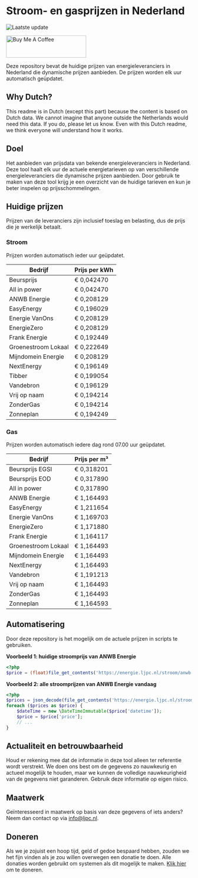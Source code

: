 # Stroom- en gasprijzen in Nederland

![Laatste update](https://img.shields.io/badge/laatste%20update-2025--07--01%2013%3A00%20CET-brightgreen)

<a href="https://www.buymeacoffee.com/Lars-" target="_blank"><img src="https://cdn.buymeacoffee.com/buttons/v2/default-orange.png" alt="Buy Me A Coffee" height="60" style="height: 60px !important;width: 217px !important;" ></a>

Deze repository bevat de huidige prijzen van energieleveranciers in Nederland die dynamische prijzen aanbieden. De prijzen worden elk uur automatisch geüpdatet.

## Why Dutch?

This readme is in Dutch (except this part) because the content is based on Dutch data. We cannot imagine that anyone outside the Netherlands would need this data. If you do, please let us know. Even with this Dutch readme, we think
everyone will understand how it works.

## Doel

Het aanbieden van prijsdata van bekende energieleveranciers in Nederland. Deze tool haalt elk uur de actuele energietarieven op van verschillende energieleveranciers die dynamische prijzen aanbieden. Door gebruik te maken van deze tool
krijg je een overzicht van de huidige tarieven en kun je beter inspelen op prijsschommelingen.

## Huidige prijzen

Prijzen van de leveranciers zijn inclusief toeslag en belasting, dus de prijs die je werkelijk betaalt.

### Stroom

Prijzen worden automatisch ieder uur geüpdatet.

 Bedrijf | Prijs per kWh 
---------|---------------
Beursprijs | € 0,042470
All in power | € 0,042470
ANWB Energie | € 0,208129
EasyEnergy | € 0,196029
Energie VanOns | € 0,208129
EnergieZero | € 0,208129
Frank Energie | € 0,192449
Groenestroom Lokaal | € 0,222649
Mijndomein Energie | € 0,208129
NextEnergy | € 0,196149
Tibber | € 0,199054
Vandebron | € 0,196129
Vrij op naam | € 0,194214
ZonderGas | € 0,194214
Zonneplan | € 0,194249


### Gas

Prijzen worden automatisch iedere dag rond 07.00 uur geüpdatet.

 Bedrijf | Prijs per m³ 
---------|--------------
Beursprijs EGSI | € 0,318201
Beursprijs EOD | € 0,317890
All in power | € 0,317890
ANWB Energie | € 1,164493
EasyEnergy | € 1,211654
Energie VanOns | € 1,169703
EnergieZero | € 1,171880
Frank Energie | € 1,164117
Groenestroom Lokaal | € 1,164493
Mijndomein Energie | € 1,164493
NextEnergy | € 1,164493
Vandebron | € 1,191213
Vrij op naam | € 1,164493
ZonderGas | € 1,164493
Zonneplan | € 1,164593


## Automatisering

Door deze repository is het mogelijk om de actuele prijzen in scripts te gebruiken.

**Voorbeeld 1: huidige stroomprijs van ANWB Energie**

```php
<?php
$price = (float)file_get_contents('https://energie.ljpc.nl/stroom/anwb-energie-nu.txt');

```

**Voorbeeld 2: alle stroomprijzen van ANWB Energie vandaag**

```php
<?php
$prices = json_decode(file_get_contents('https://energie.ljpc.nl/stroom/all-in-power-vandaag.json'),true);
foreach ($prices as $price) {
    $dateTime = new \DateTimeImmutable($price['datetime']);
    $price = $price['price'];
    // ...
}
```

## Actualiteit en betrouwbaarheid

Houd er rekening mee dat de informatie in deze tool alleen ter referentie wordt verstrekt. We doen ons best om de gegevens zo nauwkeurig en actueel mogelijk te houden, maar we kunnen de volledige nauwkeurigheid van de gegevens niet
garanderen. Gebruik deze informatie op eigen risico.

## Maatwerk

Geïnteresseerd in maatwerk op basis van deze gegevens of iets anders? Neem dan contact op
via [info@ljpc.nl](mailto:info@ljpc.nl?subject=Energie%20prijzen).

## Doneren

Als we je zojuist een hoop tijd, geld of gedoe bespaard hebben, zouden we het fijn vinden als je zou willen overwegen een
donatie te doen. Alle donaties worden gebruikt om systemen als dit mogelijk te
maken. [Klik hier](https://www.buymeacoffee.com/Lars-) om te doneren.

